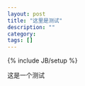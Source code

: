 ```yaml
---
layout: post
title: "这里是测试"
description: ""
category: 
tags: []
---
```

{% include JB/setup %}

这是一个测试